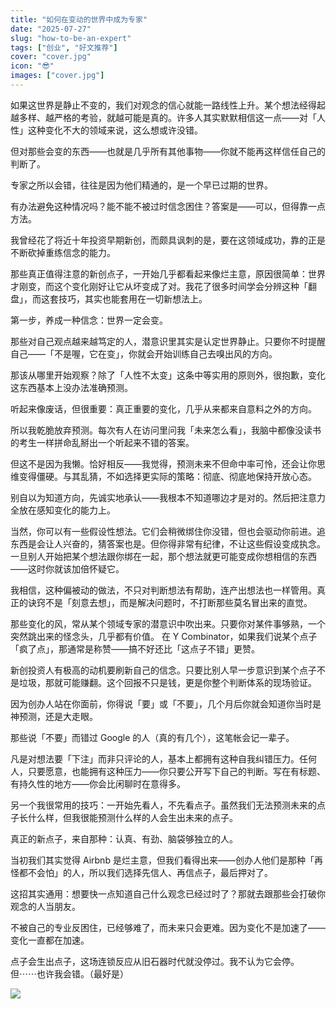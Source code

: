 ```yaml
---
title: "如何在变动的世界中成为专家"
date: "2025-07-27"
slug: "how-to-be-an-expert"
tags: ["创业", "好文推荐"]
cover: "cover.jpg"
icon: "😎"
images: ["cover.jpg"]
---
```

如果这世界是静止不变的，我们对观念的信心就能一路线性上升。某个想法经得起越多样、越严格的考验，就越可能是真的。许多人其实默默相信这一点——对「人性」这种变化不大的领域来说，这么想或许没错。



但对那些会变的东西——也就是几乎所有其他事物——你就不能再这样信任自己的判断了。



专家之所以会错，往往是因为他们精通的，是一个早已过期的世界。



有办法避免这种情况吗？能不能不被过时信念困住？答案是——可以，但得靠一点方法。



我曾经花了将近十年投资早期新创，而颇具讽刺的是，要在这领域成功，靠的正是不断砍掉重练信念的能力。



那些真正值得注意的新创点子，一开始几乎都看起来像烂主意，原因很简单：世界才刚变，而这个变化刚好让它从坏变成了对。我花了很多时间学会分辨这种「翻盘」，而这套技巧，其实也能套用在一切新想法上。



第一步，养成一种信念：世界一定会变。



那些对自己观点越来越笃定的人，潜意识里其实是认定世界静止。只要你不时提醒自己——「不是喔，它在变」，你就会开始训练自己去嗅出风的方向。



那该从哪里开始观察？除了「人性不太变」这条中等实用的原则外，很抱歉，变化这东西基本上没办法准确预测。



听起来像废话，但很重要：真正重要的变化，几乎从来都来自意料之外的方向。



所以我乾脆放弃预测。每次有人在访问里问我「未来怎么看」，我脑中都像没读书的考生一样拼命乱掰出一个听起来不错的答案。



但这不是因为我懒。恰好相反——我觉得，预测未来不但命中率可怜，还会让你思维变得僵硬。与其乱猜，不如选择更实际的策略：彻底、彻底地保持开放心态。



别自以为知道方向，先诚实地承认——我根本不知道哪边才是对的。然后把注意力全放在感知变化的能力上。



当然，你可以有一些假设性想法。它们会稍微绑住你没错，但也会驱动你前进。追东西是会让人兴奋的，猜答案也是。但你得非常有纪律，不让这些假设变成执念。
一旦别人开始把某个想法跟你绑在一起，那个想法就更可能变成你想相信的东西——这时你就该加倍怀疑它。



我相信，这种偏被动的做法，不只对判断想法有帮助，连产出想法也一样管用。真正的诀窍不是「刻意去想」，而是解决问题时，不打断那些莫名冒出来的直觉。



那些变化的风，常从某个领域专家的潜意识中吹出来。只要你对某件事够熟，一个突然跳出来的怪念头，几乎都有价值。
在 Y Combinator，如果我们说某个点子「疯了点」，那通常是称赞——搞不好还比「这点子不错」更赞。



新创投资人有极高的动机要刷新自己的信念。只要比别人早一步意识到某个点子不是垃圾，那就可能赚翻。这个回报不只是钱，更是你整个判断体系的现场验证。



因为创办人站在你面前，你得说「要」或「不要」，几个月后你就会知道你当时是神预测，还是大走眼。



那些说「不要」而错过 Google 的人（真的有几个），这笔帐会记一辈子。



凡是对想法要「下注」而非只评论的人，基本上都拥有这种自我纠错压力。任何人，只要愿意，也能拥有这种压力——你只要公开写下自己的判断。写在有标题、有持久性的地方——你会比闲聊时在意得多。



另一个我很常用的技巧：一开始先看人，不先看点子。虽然我们无法预测未来的点子长什么样，但我很能预测什么样的人会生出未来的点子。



真正的新点子，来自那种：认真、有劲、脑袋够独立的人。



当初我们其实觉得 Airbnb 是烂主意，但我们看得出来——创办人他们是那种「再怪都不会怕」的人，所以我们选择先信人、再信点子，最后押对了。



这招其实通用：想要快一点知道自己什么观念已经过时了？那就去跟那些会打破你观念的人当朋友。



不被自己的专业反困住，已经够难了，而未来只会更难。因为变化不是加速了——变化一直都在加速。



点子会生出点子，这场连锁反应从旧石器时代就没停过。我不认为它会停。
但⋯⋯也许我会错。（最好是）




![](https://prod-files-secure.s3.us-west-2.amazonaws.com/112d0858-5090-4d34-a606-b75eb8d65fd2/46476355-9cf3-4e99-9b7a-3531bc426380/1000202064.png?X-Amz-Algorithm=AWS4-HMAC-SHA256&X-Amz-Content-Sha256=UNSIGNED-PAYLOAD&X-Amz-Credential=ASIAZI2LB466Q2OG2I4J%2F20250818%2Fus-west-2%2Fs3%2Faws4_request&X-Amz-Date=20250818T192920Z&X-Amz-Expires=3600&X-Amz-Security-Token=IQoJb3JpZ2luX2VjEGMaCXVzLXdlc3QtMiJHMEUCIBlIfcaxmRlRw1lZ9nqOt1XA3EQybJFFNy6ZxnfpJq1mAiEAyP3e33k7PV0%2BE5EHxNUq9O9pn0YdWYlw2fnGrmfmJWEqiAQIrP%2F%2F%2F%2F%2F%2F%2F%2F%2F%2FARAAGgw2Mzc0MjMxODM4MDUiDN0AwH43mxK2GKB6FircA%2FMIVyIuGByQjEcEOF59m2p5CI995sujHldpLrcoCGgGNJaOHLMu5O843M2oPoaga1vGZs3ubhGgPGbykbs4GCStWmOiKEHVF2oGvSJKtxYemLVU1vUpVSHW5ioaLe5GZ96RCi0dVZ%2B7nCOKFYg%2BWTQqQjEoXcPeGyBASkyk1WPqArsk5UmYUUWsptabZWDUylYFdS%2B%2BdXVF9MfZdwRAx%2FMJc4a0V7yx7GAQFNtfFOJBrv%2FBN28n57d8NKMuCQ%2Bl0fduPGxNZ4T5n9Imm%2FM1tXy9uZEKn4%2Fjd1N6aIK6VgQ8eBL8imkx08W3UOGKy2kvKWX9jgKbIZExmYZBQJ8lZLQGLScqM5rLdZ7nZihqwTUnlI5e9EiSi4rYNhMNDzPZjE%2BHMd0daiabr1z%2BXHR%2F1NAyvSFRbMimrVXzHabU8VWv%2FjnkM6eV0eAmAPYJ1CR8%2FWUwDcLiJnY7mon38W0V2vIu32zmQ06MnZPcMzuksfkw62J%2ByGRtiAlsorCF2KBbTWPt7KI3fbLuc1aeTK8vqX6kb%2BLIf76u2%2BSR0PpTz3X%2B8rRaLfHk0oHrN1D3hEN8szY0xWsoYWQxdqr5Uz4ooeMIwB0Yg3Azv4wWTMX62YaQnxP3OX4s%2FSAdF2AkMJb1jcUGOqUBtgtl0TEUrmHYHmng%2FwHVv2TTKQKe7Hl%2FXqe%2FmJRzo6SziQaj3L%2FfFK7ukwDeaqPKZZ2epWB2%2BDO1uuvPQvc1sdBxHycw6G%2FTD8CMO4Ox9oBPbKcctb4oKzK9LtzIFHOkcWrBg7PdD9Ic9F7QMzZfu%2BoZ7Si2%2FJzkh%2BfH3DXGVZUW4pMe5BSGO1GBgw2T1f8FzFMnfLnGIYPRs%2FGZOuKYlCzqo292&X-Amz-Signature=55ab7ad4fb0efd7764e10bc699e28a3dd305de100e1758662ee45c20bf68b0dc&X-Amz-SignedHeaders=host&x-amz-checksum-mode=ENABLED&x-id=GetObject)

